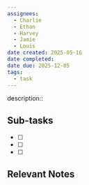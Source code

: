 ```yaml
---
assignees:
  - Charlie
  - Ethan
  - Harvey
  - Jamie
  - Louis
date created: 2025-05-16
date completed: 
date due: 2025-12-05
tags:
  - task
---
```


description::<br>

## Sub-tasks

 - [ ] 
 - [ ] 
 - [ ] 

## Relevant Notes

